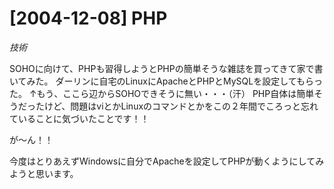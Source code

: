# [2004-12-08] PHP
_技術_

SOHOに向けて、PHPも習得しようとPHPの簡単そうな雑誌を買ってきて家で書いてみた。
ダーリンに自宅のLinuxにApacheとPHPとMySQLを設定してもらった。
↑もう、ここら辺からSOHOできそうに無い・・・（汗）
PHP自体は簡単そうだったけど、問題はviとかLinuxのコマンドとかをこの２年間でころっと忘れていることに気づいたことです！！

が～ん！！

今度はとりあえずWindowsに自分でApacheを設定してPHPが動くようにしてみようと思います。

